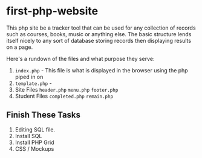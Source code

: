 # first-php-website

This php site be a tracker tool that can be used for any collection of records such as courses, books, music or anything else. The basic structure lends itself nicely to any sort of database storing records then displaying results on a page.

Here's a rundown of the files and what purpose they serve:
1. `index.php` - This file is what is displayed in the browser using the php piped in on 
1. `template.php` - 
1. Site Files
    `header.php`
    `menu.php`
    `footer.php`
1. Student Files
    `completed.php`
    `remain.php`


## Finish These Tasks
1. Editing SQL file.
1. Install SQL
1. Install PHP Grid
1. CSS / Mockups